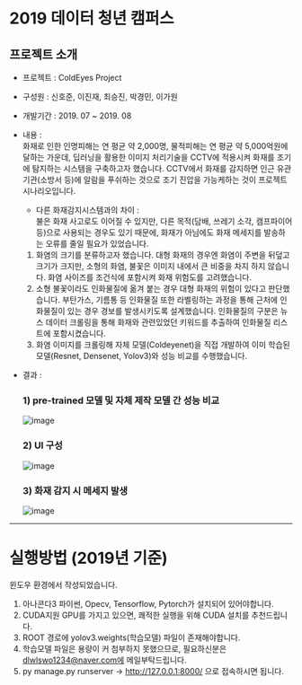 # 2019 데이터 청년 캠퍼스
## 프로젝트 소개
- 프로젝트 : ColdEyes Project
- 구성원   : 신호준, 이진재, 최승진, 박경민, 이가원
- 개발기간 : 2019. 07 ~ 2019. 08
- 내용     :  
화재로 인한 인명피해는 연 평균 약 2,000명, 물적피해는 연 평균 약 5,000억원에 달하는 가운데, 딥러닝을 활용한 이미지 처리기술을 CCTV에 적용시켜 화재를 조기에 탐지하는 시스템을 구축하고자 했습니다. CCTV에서 화재를 감지하면 인근 유관기관(소방서 등)에 알람을 푸쉬하는 것으로 조기 진압을 가능케하는 것이 프로젝트 시나리오입니다.

  - 다른 화재감지시스템과의 차이 :  
  불은 화재 사고로도 이어질 수 있지만, 다른 목적(담배, 쓰레기 소각, 캠프파이어 등)으로 사용되는 경우도 있기 때문에, 화재가 아님에도 화재 메세지를 발송하는 오류를 줄일 필요가 있었습니다.
  1. 화염의 크기를 분류하고자 했습니다. 대형 화재의 경우엔 화염이 주변을 뒤덮고 크기가 크지만, 소형의 화염, 불꽃은 이미지 내에서 큰 비중을 차지 하지 않습니다. 화염 사이즈를 조건식에 포함시켜 화재 위험도를 고려했습니다.  
  2. 소형 불꽃이라도 인화물질에 옮겨 붙는 경우 대형 화재의 위험이 있다고 판단했습니다. 부탄가스, 기름통 등 인화물질 또한 라벨링하는 과정을 통해 근처에 인화물질이 있는 경우 경보를 발생시키도록 설계했습니다. 인화물질의 구분은 뉴스 데이터 크롤링을 통해 화재와 관련있었던 키워드를 추출하여 인화물질 리스트에 포함시켰습니다.  
  3. 화염 이미지를 크롤링해 자체 모델(Coldeyenet)을 직접 개발하여 이미 학습된 모델(Resnet, Densenet, Yolov3)와 성능 비교를 수행했습니다.
- 결과     :  
  ### 1) pre-trained 모델 및 자체 제작 모델 간 성능 비교  
  ![image](https://user-images.githubusercontent.com/53389919/232316230-049f3b9e-e901-4016-a07f-7e19c5cd45b1.png)  
  ### 2) UI 구성  
  ![image](https://user-images.githubusercontent.com/53389919/232316479-78c309b5-7d6c-4fbb-b3fa-d5462b91097a.png)  
  ### 3) 화재 감지 시 메세지 발생  
  ![image](https://user-images.githubusercontent.com/53389919/232316615-5c428d3c-0c0d-4fe5-84a1-f4c46b4882bb.png)

-----------------------------------------------
# 실행방법 (2019년 기준)
윈도우 환경에서 작성되었습니다.
1. 아나콘다3 파이썬, Opecv, Tensorflow, Pytorch가 설치되어 있어야합니다.
2. CUDA지원 GPU를 가지고 있으면, 쾌적한 실행을 위해 CUDA 설치를 추천드립니다.
3. ROOT 경로에 yolov3.weights(학습모델) 파일이 존재해야합니다.
4. 학습모델 파일은 용량이 커 첨부하지 못했으므로, 필요하신분은 dlwlswo1234@naver.com에 메일부탁드립니다.
5. py manage.py runserver -> http://127.0.0.1:8000/ 으로 접속하시면 됩니다.

  



